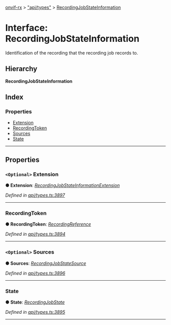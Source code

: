 [onvif-rx](../README.md) > ["api/types"](../modules/_api_types_.md) > [RecordingJobStateInformation](../interfaces/_api_types_.recordingjobstateinformation.md)

# Interface: RecordingJobStateInformation

Identification of the recording that the recording job records to.

## Hierarchy

**RecordingJobStateInformation**

## Index

### Properties

* [Extension](_api_types_.recordingjobstateinformation.md#extension)
* [RecordingToken](_api_types_.recordingjobstateinformation.md#recordingtoken)
* [Sources](_api_types_.recordingjobstateinformation.md#sources)
* [State](_api_types_.recordingjobstateinformation.md#state)

---

## Properties

<a id="extension"></a>

### `<Optional>` Extension

**● Extension**: *[RecordingJobStateInformationExtension](_api_types_.recordingjobstateinformationextension.md)*

*Defined in [api/types.ts:3897](https://github.com/patrickmichalina/onvif-rx/blob/f117e44/src/api/types.ts#L3897)*

___
<a id="recordingtoken"></a>

###  RecordingToken

**● RecordingToken**: *[RecordingReference](../modules/_api_types_.md#recordingreference)*

*Defined in [api/types.ts:3894](https://github.com/patrickmichalina/onvif-rx/blob/f117e44/src/api/types.ts#L3894)*

___
<a id="sources"></a>

### `<Optional>` Sources

**● Sources**: *[RecordingJobStateSource](_api_types_.recordingjobstatesource.md)*

*Defined in [api/types.ts:3896](https://github.com/patrickmichalina/onvif-rx/blob/f117e44/src/api/types.ts#L3896)*

___
<a id="state"></a>

###  State

**● State**: *[RecordingJobState](../modules/_api_types_.md#recordingjobstate)*

*Defined in [api/types.ts:3895](https://github.com/patrickmichalina/onvif-rx/blob/f117e44/src/api/types.ts#L3895)*

___

